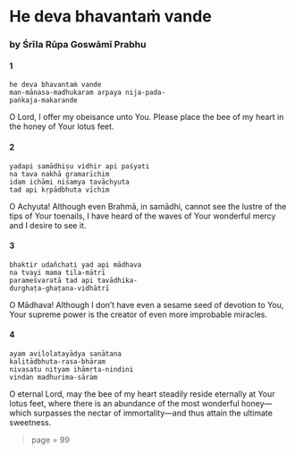 # He deva bhavantaṁ vande

### by Śrīla Rūpa Goswāmī Prabhu

#### 1

    he deva bhavantaṁ vande
    man-mānasa-madhukaram arpaya nija-pada-
    paṅkaja-makarande

O Lord, I offer my obeisance unto You. Please place the bee of my heart in the honey of Your lotus feet.

#### 2

    yadapi samādhiṣu vidhir api paśyati
    na tava nakhā gramarīchim
    idam ichāmi niśamya tavāchyuta
    tad api kṛpādbhuta vīchim

O Achyuta! Although even Brahmā, in samādhi, cannot see the lustre of the tips of Your toenails, I have heard of the waves of Your wonderful mercy and I desire to see it.

#### 3

    bhaktir udañchati yad api mādhava
    na tvayi mama tila-mātrī
    parameśvaratā tad api tavādhika-
    durghaṭa-ghaṭana-vidhātrī

O Mādhava! Although I don’t have even a sesame seed of devotion to You, Your supreme power is the creator of even more improbable miracles.

#### 4

    ayam avilolatayādya sanātana
    kalitādbhuta-rasa-bhāram
    nivasatu nityam ihāmṛta-nindini
    vindan madhurima-sāram

O eternal Lord, may the bee of my heart steadily reside eternally at Your lotus feet, where there is an abundance of the most wonderful honey—which surpasses the nectar of immortality—and thus attain the ultimate sweetness.


> page = 99
